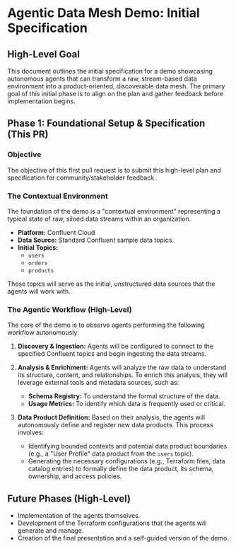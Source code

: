 # Agentic Data Mesh Demo: Initial Specification

## High-Level Goal

This document outlines the initial specification for a demo showcasing autonomous agents that can transform a raw, stream-based data environment into a product-oriented, discoverable data mesh. The primary goal of this initial phase is to align on the plan and gather feedback before implementation begins.

## Phase 1: Foundational Setup & Specification (This PR)

### Objective

The objective of this first pull request is to submit this high-level plan and specification for community/stakeholder feedback.

### The Contextual Environment

The foundation of the demo is a "contextual environment" representing a typical state of raw, siloed data streams within an organization.

*   **Platform:** Confluent Cloud
*   **Data Source:** Standard Confluent sample data topics.
*   **Initial Topics:**
    *   `users`
    *   `orders`
    *   `products`

These topics will serve as the initial, unstructured data sources that the agents will work with.

### The Agentic Workflow (High-Level)

The core of the demo is to observe agents performing the following workflow autonomously:

1.  **Discovery & Ingestion:** Agents will be configured to connect to the specified Confluent topics and begin ingesting the data streams.

2.  **Analysis & Enrichment:** Agents will analyze the raw data to understand its structure, content, and relationships. To enrich this analysis, they will leverage external tools and metadata sources, such as:
    *   **Schema Registry:** To understand the formal structure of the data.
    *   **Usage Metrics:** To identify which data is frequently used or critical.

3.  **Data Product Definition:** Based on their analysis, the agents will autonomously define and register new data products. This process involves:
    *   Identifying bounded contexts and potential data product boundaries (e.g., a "User Profile" data product from the `users` topic).
    *   Generating the necessary configurations (e.g., Terraform files, data catalog entries) to formally define the data product, its schema, ownership, and access policies.

## Future Phases (High-Level)

*   Implementation of the agents themselves.
*   Development of the Terraform configurations that the agents will generate and manage.
*   Creation of the final presentation and a self-guided version of the demo.
